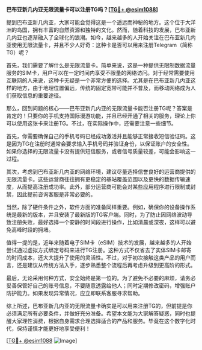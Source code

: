 **巴布亚新几内亚无限流量卡可以注册TG吗？[[TG💪+ @esim1088](https://t.me/s/esim1088)]**

提到巴布亚新几内亚，大家可能会觉得这是一个遥远而神秘的地方。这个位于大洋洲的岛国，拥有丰富的自然资源和独特的文化。然而，随着科技的发展，巴布亚新几内亚也逐渐融入了全球化的浪潮。如今，越来越多的人开始关注在巴布亚新几内亚使用无限流量卡，并且不少人好奇：这种卡是否可以用来注册Telegram（简称TG）呢？

首先，我们需要了解什么是无限流量卡。简单来说，这是一种提供无限制数据流量服务的SIM卡，用户可以在一定时间内享受不限量的网络访问。对于经常需要使用互联网的人来说，这种卡无疑是一个非常方便的选择。尤其是在巴布亚新几内亚这样的地方，由于地理位置偏远，传统的固定宽带可能并不普及，而移动网络成为人们获取信息的重要途径。

那么，回到问题的核心——巴布亚新几内亚的无限流量卡能否注册TG呢？答案是肯定的！只要你的手机支持国际漫游功能，并且已经开通了相关的服务，理论上你可以使用这张卡来注册TG。不过，在实际操作中，还需要注意一些细节。

首先，你需要确保自己的手机号码已经成功激活并且能够正常接收短信验证码。这是因为TG在注册时通常会要求输入手机号码并验证身份，以保证账户的安全性。如果你选择的无限流量卡没有提供短信服务，或者信号质量较差，可能会影响这一过程。

其次，考虑到巴布亚新几内亚的网络环境，建议尽量选择信誉良好的运营商提供的无限流量卡。这些运营商往往拥有更稳定的基站覆盖范围以及更快的数据传输速度，从而提高注册成功率。此外，部分运营商可能会对某些应用程序进行限制或封禁，因此提前咨询客服是非常必要的。

当然，除了硬件条件之外，软件方面的准备同样重要。例如，确保你的设备操作系统是最新的版本，并且安装了最新版的TG客户端。同时，为了防止因网络波动导致注册失败，最好选择一个安静的时间段进行操作，比如清晨或深夜，这样可以避免高峰时段的拥堵。

值得一提的是，近年来随着电子SIM卡（eSIM）技术的发展，越来越多的人开始尝试通过虚拟方式绑定号码来进行TG注册。这种方式不仅省去了实体SIM卡邮寄的时间成本，还大大提升了使用的灵活性。不过，对于初次接触这类产品的用户而言，还是建议从传统方法入手，逐步熟悉整个流程后再考虑升级到更高阶的形式。

最后，无论采用何种方式，安全始终是第一位的。为了避免不必要的麻烦，请务必妥善保管好自己的账号信息，不要随意透露给他人；同时定期修改密码，增强账户防护能力。如果发现异常情况，应立即联系客服寻求帮助。

综上所述，巴布亚新几内亚的无限流量卡确实是可以用来注册TG的，但前提是你必须满足所有必要条件，并做好充分准备。希望本文能为大家解答疑惑，同时也提醒大家理性消费，根据自身需求合理选择适合的产品和服务。毕竟在这个数字化时代，保持谨慎才能更好地享受便利！

[[TG💪+ @esim1088](https://t.me/s/esim1088) ![Image](https://i.postimg.cc/4NQfJmqS/Snipaste-2025-05-13-00-14-12.png)]
